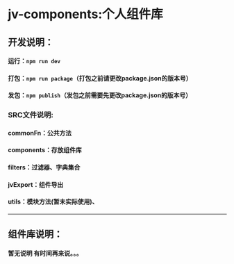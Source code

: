# jv-components:个人组件库
## 开发说明：
#### 运行：```npm run dev```
#### 打包：```npm run package```（打包之前请更改package.json的版本号）
#### 发包：```npm publish```（发包之前需要先更改package.json的版本号）
### SRC文件说明:
#### commonFn：公共方法
#### components：存放组件库
#### filters：过滤器、字典集合
#### jvExport：组件导出
#### utils：模块方法(暂未实际使用)、
***
## 组件库说明：
#### 暂无说明  有时间再来说。。。
